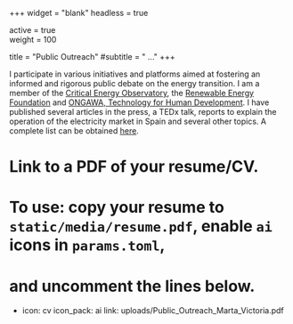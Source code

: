 +++
widget = "blank"
headless = true

active = true  
weight = 100  

title = "Public Outreach"
#subtitle = " ..."
+++

I participate in various initiatives and platforms aimed at fostering an informed and rigorous public debate on the energy transition. I am a member of the [Critical Energy Observatory](https://observatoriocriticodelaenergia.org/), the [Renewable Energy Foundation](https://fundacionrenovables.org/) and [ONGAWA, Technology for Human Development](https://ongawa.org/).
I have published several articles in the press, a TEDx talk, reports to explain the operation of the electricity market in Spain and several other topics. A complete list can be obtained [here](uploads/Public_Outreach_Marta_Victoria.pdf).

# Link to a PDF of your resume/CV.
# To use: copy your resume to `static/media/resume.pdf`, enable `ai` icons in `params.toml`, 
# and uncomment the lines below.
 - icon: cv
   icon_pack: ai
   link: uploads/Public_Outreach_Marta_Victoria.pdf




